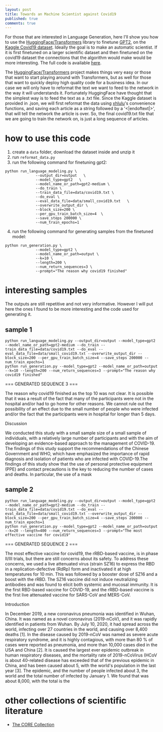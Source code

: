 ```yaml
---
layout: post
title: Towards an Machine Scientist against Covid19
published: true
comments: true
---
```


For those that are interested in Language Generation, here I'll show you how to use the 
[HuggingFace/Transformers](https://huggingface.co/transformers/examples.html) library to finetune 
[GPT2](https://openai.com/blog/better-language-models/), on the 
[Kaggle Covid19 dataset](https://www.kaggle.com/allen-institute-for-ai/CORD-19-research-challenge).
Ideally the goal is to make an automatic scientist. If it is 
first finetuned on a larger scientific dataset and then finetuned on the covid19 dataset the connections that the 
algorithm would make would be more interesting. The full code is available [here](https://github.com/LuCeHe/covid19_gpt2).

The [HuggingFace/Transformers](https://huggingface.co/transformers/examples.html) project makes things very easy or 
those that want to start playing around with Transformers, but as well for those that want to quickly deploy high 
quality code for a business idea. In our case we will only have to reformat the text we want to feed to the network 
in the way it will understands it. Fortunately HuggingFace have thought that the simplest way is to feed the text as a
.txt file. Since the Kaggle dataset is provided in .json, we will first reformat the data using 
[xhlulu](https://www.kaggle.com/xhlulu/cord-19-eda-parse-json-and-generate-clean-csv)'s convenience functions, and saving 
each article as a string followed by a '<|endoftext|>', that will tell the network the article is over. So, the final
covid19.txt file that we are going to train the network on, is just a long sequence of articles.


# how to use this code
1. create a `data` folder, download the dataset inside and unzip it
2. run `reformat_data.py`
3. run the following command for finetuning gpt2: 

```pythonscript
python run_language_modeling.py \
              --output_dir=output   \
              --model_type=gpt2   \
              --model_name_or_path=gpt2-medium \
              --do_train \
              --train_data_file=data/covid19.txt \
              --do_eval \
              --eval_data_file=data/small_covid19.txt   \
              --overwrite_output_dir \
              --block_size=200 \
              --per_gpu_train_batch_size=4  \
              --save_steps 200000 \
              --num_train_epochs=1
```

4. run the following command for generating samples from the finetuned model: 

```pythonscript
python run_generation.py \
              --model_type=gpt2 \
              --model_name_or_path=output \
              --k=10 \
              --length=200 \
              --num_return_sequences=3 \
              --prompt="The reason why covid19 finished"
```

# interesting samples

The outputs are still repetitive and not very informative. However I will put here the ones I found to be more interesting and the code used for generating it.

## sample 1

```pythonscript
python run_language_modeling.py --output_dir=output --model_type=gpt2 --model_name_or_path=gpt2-medium --do_train --train_data_file=data/covid19.txt --do_eval --eval_data_file=data/small_covid19.txt --overwrite_output_dir --block_size=200 --per_gpu_train_batch_size=4 --save_steps 200000 --num_train_epochs=1
python run_generation.py --model_type=gpt2 --model_name_or_path=output --k=10 --length=200 --num_return_sequences=3 --prompt="The reason why covid19 finished"
```

=== GENERATED SEQUENCE 3 ===

The reason why covid19 finished as the top 10 was not clear. It is possible that it was a result of the fact that many of the participants were not in the hospital and/or had to go home for other reasons. We cannot rule out the possibility of an effect due to the small number of people who were infected and/or the fact that the participants were in hospital for longer than 5 days.

Discussion

We conducted this study with a small sample size of a small sample of individuals, with a relatively large number of participants and with the aim of developing an evidence-based approach to the management of COVID-19. The findings of this study support the recommendations of the Chinese Government and WHO, which have emphasized the importance of rapid diagnosis and isolation of patients who are infected with COVID-19.The findings of this study show that the use of personal protective equipment (PPE) and contact precautions is the key to reducing the number of cases and deaths. In particular, the use of a mask

## sample 2

```pythonscript
python run_language_modeling.py --output_dir=output --model_type=gpt2 --model_name_or_path=gpt2-medium --do_train --train_data_file=data/covid19.txt --do_eval --eval_data_file=data/small_covid19.txt --overwrite_output_dir --block_size=200 --per_gpu_train_batch_size=4 --save_steps 200000 --num_train_epochs=1
python run_generation.py --model_type=gpt2 --model_name_or_path=output --k=20 --length=400 --num_return_sequences=3 --prompt="The most effective vaccine for covid19"
```

=== GENERATED SEQUENCE 2 ===

The most effective vaccine for covid19, the rRBD-based vaccine, is in phase II/III trials, but there are still concerns about its safety. To address these concerns, we used a live attenuated virus (strain SZ16) to express the RBD in a replication-defective (RdRp) form and inactivated it at high temperatures for 10 min. This was followed by a booster dose of SZ16 and a boost with the rRBD. The SZ16 vaccine did not induce neutralizing antibodies and was found to elicit both systemic and mucosal immunity. It is the first RBD-based vaccine for COVID-19, and the rRBD-based vaccine is the first live attenuated vaccine for SARS-CoV and MERS-CoV.

Introduction

In December 2019, a new coronavirus pneumonia was identified in Wuhan, China. It was named as a novel coronavirus (2019-nCoV), and it was rapidly identified in patients from Wuhan. By July 10, 2020, it had spread across the world, infecting over 27 countries in the world, and causing over 8,400 deaths [1]. In the disease caused by 2019-nCoV was named as severe acute respiratory syndrome, and it is highly contagious, with more than 80 % of cases were reported as pneumonia, and more than 10,000 cases died in the USA and China [2]. It is caused the largest ever epidemic outbreak in human respiratory diseases, and the mortality rate of 2019-nCoVirus (HCoV is about 40-related disease has exceeded that of the previous epidemic in China, and has been caused about 5, with the world's population in the last year [3]. The epidemic, and the number of people infected about 3, the world and the total number of infected by January 1. We found that was about 8,000, with the total is the


# other collections of scientific literature

- [The CORE Collection](https://core.ac.uk/services/#access-to-raw-data)
